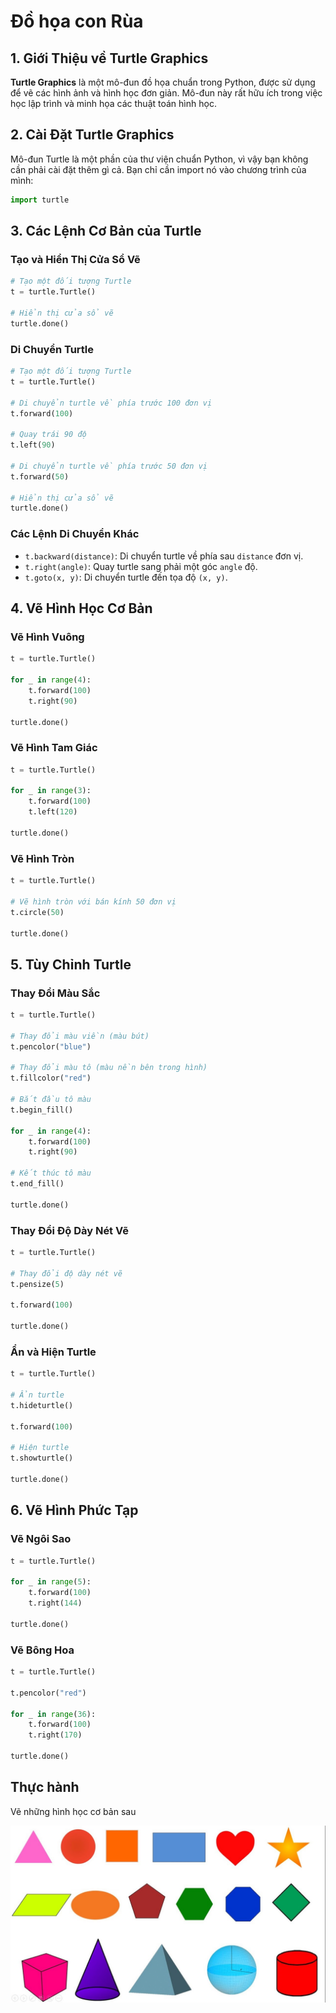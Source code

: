 # Đồ họa con Rùa

## 1. Giới Thiệu về Turtle Graphics

**Turtle Graphics** là một mô-đun đồ họa chuẩn trong Python, được sử dụng để vẽ các hình ảnh và hình học đơn giản. Mô-đun này rất hữu ích trong việc học lập trình và minh họa các thuật toán hình học.

## 2. Cài Đặt Turtle Graphics

Mô-đun Turtle là một phần của thư viện chuẩn Python, vì vậy bạn không cần phải cài đặt thêm gì cả. Bạn chỉ cần import nó vào chương trình của mình:

```python
import turtle
```

## 3. Các Lệnh Cơ Bản của Turtle

### Tạo và Hiển Thị Cửa Sổ Vẽ

```python
# Tạo một đối tượng Turtle
t = turtle.Turtle()

# Hiển thị cửa sổ vẽ
turtle.done()
```

### Di Chuyển Turtle

```python
# Tạo một đối tượng Turtle
t = turtle.Turtle()

# Di chuyển turtle về phía trước 100 đơn vị
t.forward(100)

# Quay trái 90 độ
t.left(90)

# Di chuyển turtle về phía trước 50 đơn vị
t.forward(50)

# Hiển thị cửa sổ vẽ
turtle.done()
```

### Các Lệnh Di Chuyển Khác

- `t.backward(distance)`: Di chuyển turtle về phía sau `distance` đơn vị.
- `t.right(angle)`: Quay turtle sang phải một góc `angle` độ.
- `t.goto(x, y)`: Di chuyển turtle đến tọa độ `(x, y)`.

## 4. Vẽ Hình Học Cơ Bản

### Vẽ Hình Vuông

```python
t = turtle.Turtle()

for _ in range(4):
    t.forward(100)
    t.right(90)

turtle.done()
```

### Vẽ Hình Tam Giác

```python
t = turtle.Turtle()

for _ in range(3):
    t.forward(100)
    t.left(120)

turtle.done()
```

### Vẽ Hình Tròn

```python
t = turtle.Turtle()

# Vẽ hình tròn với bán kính 50 đơn vị
t.circle(50)

turtle.done()
```

## 5. Tùy Chỉnh Turtle

### Thay Đổi Màu Sắc

```python
t = turtle.Turtle()

# Thay đổi màu viền (màu bút)
t.pencolor("blue")

# Thay đổi màu tô (màu nền bên trong hình)
t.fillcolor("red")

# Bắt đầu tô màu
t.begin_fill()

for _ in range(4):
    t.forward(100)
    t.right(90)

# Kết thúc tô màu
t.end_fill()

turtle.done()
```

### Thay Đổi Độ Dày Nét Vẽ

```python
t = turtle.Turtle()

# Thay đổi độ dày nét vẽ
t.pensize(5)

t.forward(100)

turtle.done()
```

### Ẩn và Hiện Turtle

```python
t = turtle.Turtle()

# Ẩn turtle
t.hideturtle()

t.forward(100)

# Hiện turtle
t.showturtle()

turtle.done()
```

## 6. Vẽ Hình Phức Tạp

### Vẽ Ngôi Sao

```python
t = turtle.Turtle()

for _ in range(5):
    t.forward(100)
    t.right(144)

turtle.done()
```

### Vẽ Bông Hoa

```python
t = turtle.Turtle()

t.pencolor("red")

for _ in range(36):
    t.forward(100)
    t.right(170)

turtle.done()
```

## Thực hành

Vẽ những hình học cơ bản sau

![](nhan-hieu-hinh-hoc.jpg)
